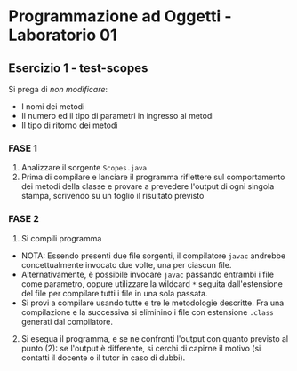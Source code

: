 # Programmazione ad Oggetti - Laboratorio 01
## Esercizio 1 - test-scopes

Si prega di *non modificare*:

* I nomi dei metodi
* Il numero ed il tipo di parametri in ingresso ai metodi
* Il tipo di ritorno dei metodi

### FASE 1

1. Analizzare il sorgente `Scopes.java`
2. Prima di compilare e lanciare il programma riflettere sul comportamento dei metodi della classe e provare a prevedere l'output di ogni singola stampa,
scrivendo su un foglio il risultato previsto

### FASE 2

1. Si compili programma
  * NOTA: Essendo presenti due file sorgenti,
    il compilatore `javac` andrebbe concettualmente invocato due volte,
    una per ciascun file.
  * Alternativamente,
    è possibile invocare `javac` passando entrambi i file come parametro,
    oppure utilizzare la wildcard `*` seguita dall'estensione del file
    per compilare tutti i file in una sola passata.
  * Si provi a compilare usando tutte e tre le metodologie descritte.
    Fra una compilazione e la successiva si eliminino i file con estensione `.class` generati dal compilatore.
2. Si esegua il programma,
  e se ne confronti l'output con quanto previsto al punto (2):
  se l'output è differente, si cerchi di capirne il motivo
  (si contatti il docente o il tutor in caso di dubbi).
